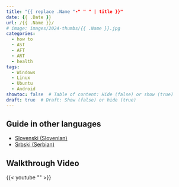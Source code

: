 ```yaml
---
title: "{{ replace .Name "-" " " | title }}"
date: {{ .Date }}
url: /{{ .Name }}/
# image: images/2024-thumbs/{{ .Name }}.jpg
categories: 
  - how to
  - AST
  - AFT
  - ART
  - health
tags: 
  - Windows
  - Linux
  - Ubuntu
  - Android
showtoc: false  # Table of content: Hide (false) or show (true)
draft: true  # Draft: Show (false) or hide (true)
---
```




## Guide in other languages

- [Slovenski (Slovenian)](// "Kliknite/tapnite da odprete! Click/tap to open!")
- [Srbski (Serbian)](// "Kliknite/tapnite da otvorite! Click/tap to open!")

## Walkthrough Video

{{< youtube "" >}}